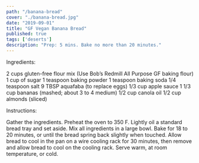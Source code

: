 ```yaml
---
path: "/banana-bread"
cover: "./banana-bread.jpg"
date: "2019-09-01"
title: "GF Vegan Banana Bread"
published: true
tags: ['deserts']
description: "Prep: 5 mins. Bake no more than 20 minutes."
---
```


Ingredients:

2 cups gluten-free flour mix (Use Bob’s Redmill All Purpose GF baking flour)
1 cup of sugar
1 teaspoon baking powder
1 teaspoon baking soda
1/4 teaspoon salt
9 TBSP aquafaba (to replace eggs)
1/3 cup apple sauce
1 1/3 cup bananas (mashed; about 3 to 4 medium)
1/2 cup canola oil
1/2 cup almonds (sliced)

Instructions:

Gather the ingredients.
Preheat the oven to 350 F.
Lightly oil a standard bread tray and set aside.
Mix all ingredients in a large bowl.
Bake for 18 to 20 minutes, or until the bread spring back slightly when touched.
Allow bread to cool in the pan on a wire cooling rack for 30 minutes, then remove and allow bread to cool on the cooling rack.
Serve warm, at room temperature, or cold.
